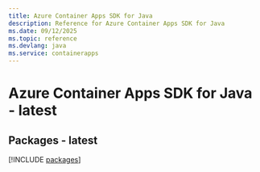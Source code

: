 ```yaml
---
title: Azure Container Apps SDK for Java
description: Reference for Azure Container Apps SDK for Java
ms.date: 09/12/2025
ms.topic: reference
ms.devlang: java
ms.service: containerapps
---
```

# Azure Container Apps SDK for Java - latest
## Packages - latest
[!INCLUDE [packages](container-apps-index.md)]